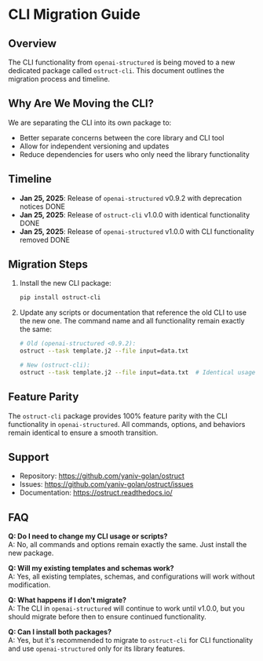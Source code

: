 # CLI Migration Guide

## Overview

The CLI functionality from `openai-structured` is being moved to a new dedicated package called `ostruct-cli`. This document outlines the migration process and timeline.

## Why Are We Moving the CLI?

We are separating the CLI into its own package to:

- Better separate concerns between the core library and CLI tool
- Allow for independent versioning and updates
- Reduce dependencies for users who only need the library functionality

## Timeline

- **Jan 25, 2025**: Release of `openai-structured` v0.9.2 with deprecation notices DONE
- **Jan 25, 2025**: Release of `ostruct-cli` v1.0.0 with identical functionality DONE
- **Jan 25, 2025**: Release of `openai-structured` v1.0.0 with CLI functionality removed DONE

## Migration Steps

1. Install the new CLI package:

   ```bash
   pip install ostruct-cli
   ```

2. Update any scripts or documentation that reference the old CLI to use the new one.
   The command name and all functionality remain exactly the same:

   ```bash
   # Old (openai-structured <0.9.2):
   ostruct --task template.j2 --file input=data.txt

   # New (ostruct-cli):
   ostruct --task template.j2 --file input=data.txt  # Identical usage
   ```

## Feature Parity

The `ostruct-cli` package provides 100% feature parity with the CLI functionality in `openai-structured`. All commands, options, and behaviors remain identical to ensure a smooth transition.

## Support

- Repository: <https://github.com/yaniv-golan/ostruct>
- Issues: <https://github.com/yaniv-golan/ostruct/issues>
- Documentation: <https://ostruct.readthedocs.io/>

## FAQ

**Q: Do I need to change my CLI usage or scripts?**  
A: No, all commands and options remain exactly the same. Just install the new package.

**Q: Will my existing templates and schemas work?**  
A: Yes, all existing templates, schemas, and configurations will work without modification.

**Q: What happens if I don't migrate?**  
A: The CLI in `openai-structured` will continue to work until v1.0.0, but you should migrate before then to ensure continued functionality.

**Q: Can I install both packages?**  
A: Yes, but it's recommended to migrate to `ostruct-cli` for CLI functionality and use `openai-structured` only for its library features.
